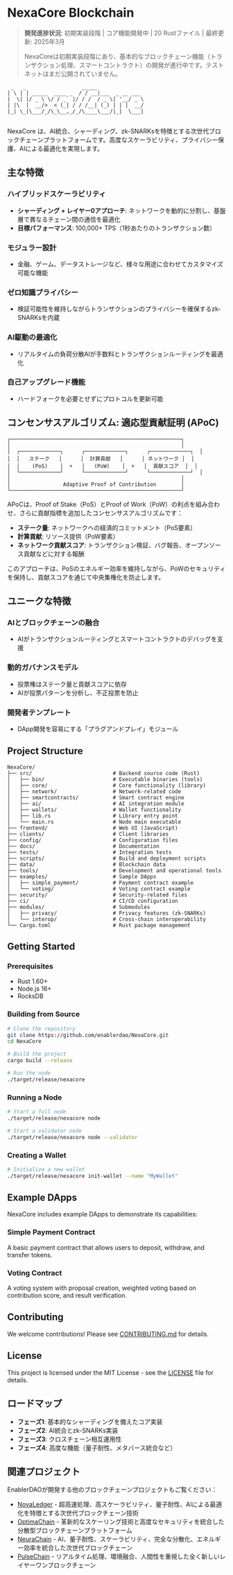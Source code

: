 # NexaCore Blockchain

> **開発進捗状況**: 初期実装段階 | コア機能開発中 | 20 Rustファイル | 最終更新: 2025年3月
> 
> NexaCoreは初期実装段階にあり、基本的なブロックチェーン機能（トランザクション処理、スマートコントラクト）の開発が進行中です。テストネットはまだ公開されていません。

```
 _   _                  _____               
| \ | | _____  ____ _  / / __|___  _ __ ___ 
|  \| |/ _ \ \/ / _` |/ / /  / _ \| '__/ _ \
| |\  |  __/>  < (_| / / /__| (_) | | |  __/
|_| \_|\___/_/\_\__,_/_/\____\___/|_|  \___|
                                            
```

NexaCore は、AI統合、シャーディング、zk-SNARKsを特徴とする次世代ブロックチェーンプラットフォームです。高度なスケーラビリティ、プライバシー保護、AIによる最適化を実現します。

## 主な特徴

### ハイブリッドスケーラビリティ
- **シャーディング + レイヤー0アプローチ**: ネットワークを動的に分割し、基盤層で異なるチェーン間の通信を最適化
- **目標パフォーマンス**: 100,000+ TPS（1秒あたりのトランザクション数）

### モジュラー設計
- 金融、ゲーム、データストレージなど、様々な用途に合わせてカスタマイズ可能な機能

### ゼロ知識プライバシー
- 検証可能性を維持しながらトランザクションのプライバシーを確保するzk-SNARKsを内蔵

### AI駆動の最適化
- リアルタイムの負荷分散AIが手数料とトランザクションルーティングを最適化

### 自己アップグレード機能
- ハードフォークを必要とせずにプロトコルを更新可能

## コンセンサスアルゴリズム: 適応型貢献証明 (APoC)

```
┌───────────────────────────────────────────────────────┐
│                                                       │
│  ┌─────────────┐      ┌─────────────┐      ┌─────────────┐  │
│  │   ステーク   │      │  計算貢献   │      │ ネットワーク │  │
│  │    (PoS)    │  +   │   (PoW)    │  +   │  貢献スコア  │  │
│  └─────────────┘      └─────────────┘      └─────────────┘  │
│                                                       │
│                 Adaptive Proof of Contribution        │
└───────────────────────────────────────────────────────┘
```

APoCは、Proof of Stake（PoS）とProof of Work（PoW）の利点を組み合わせ、さらに貢献指標を追加したコンセンサスアルゴリズムです：

- **ステーク量**: ネットワークへの経済的コミットメント（PoS要素）
- **計算貢献**: リソース提供（PoW要素）
- **ネットワーク貢献スコア**: トランザクション検証、バグ報告、オープンソース貢献などに対する報酬

このアプローチは、PoSのエネルギー効率を維持しながら、PoWのセキュリティを保持し、貢献スコアを通じて中央集権化を防止します。

## ユニークな特徴

### AIとブロックチェーンの融合
- AIがトランザクションルーティングとスマートコントラクトのデバッグを支援

### 動的ガバナンスモデル
- 投票権はステーク量と貢献スコアに依存
- AIが投票パターンを分析し、不正投票を防止

### 開発者テンプレート
- DApp開発を容易にする「プラグアンドプレイ」モジュール

## Project Structure

```
NexaCore/
├── src/                          # Backend source code (Rust)
│   ├── bin/                      # Executable binaries (tools)
│   ├── core/                     # Core functionality (library)
│   ├── network/                  # Network-related code
│   ├── smartcontracts/           # Smart contract engine
│   ├── ai/                       # AI integration module
│   ├── wallets/                  # Wallet functionality
│   ├── lib.rs                    # Library entry point
│   └── main.rs                   # Node main executable
├── frontend/                     # Web UI (JavaScript)
├── clients/                      # Client libraries
├── config/                       # Configuration files
├── docs/                         # Documentation
├── tests/                        # Integration tests
├── scripts/                      # Build and deployment scripts
├── data/                         # Blockchain data
├── tools/                        # Development and operational tools
├── examples/                     # Sample DApps
│   ├── simple_payment/           # Payment contract example
│   └── voting/                   # Voting contract example
├── security/                     # Security-related files
├── ci/                           # CI/CD configuration
├── modules/                      # Submodules
│   ├── privacy/                  # Privacy features (zk-SNARKs)
│   └── interop/                  # Cross-chain interoperability
└── Cargo.toml                    # Rust package management
```

## Getting Started

### Prerequisites

- Rust 1.60+
- Node.js 16+
- RocksDB

### Building from Source

```bash
# Clone the repository
git clone https://github.com/enablerdao/NexaCore.git
cd NexaCore

# Build the project
cargo build --release

# Run the node
./target/release/nexacore
```

### Running a Node

```bash
# Start a full node
./target/release/nexacore node

# Start a validator node
./target/release/nexacore node --validator
```

### Creating a Wallet

```bash
# Initialize a new wallet
./target/release/nexacore init-wallet --name "MyWallet"
```

## Example DApps

NexaCore includes example DApps to demonstrate its capabilities:

### Simple Payment Contract

A basic payment contract that allows users to deposit, withdraw, and transfer tokens.

### Voting Contract

A voting system with proposal creation, weighted voting based on contribution score, and result verification.

## Contributing

We welcome contributions! Please see [CONTRIBUTING.md](docs/CONTRIBUTING.md) for details.

## License

This project is licensed under the MIT License - see the [LICENSE](LICENSE) file for details.

## ロードマップ

- **フェーズ1**: 基本的なシャーディングを備えたコア実装
- **フェーズ2**: AI統合とzk-SNARKs実装
- **フェーズ3**: クロスチェーン相互運用性
- **フェーズ4**: 高度な機能（量子耐性、メタバース統合など）

## 関連プロジェクト

EnablerDAOが開発する他のブロックチェーンプロジェクトもご覧ください：

- [NovaLedger](https://github.com/enablerdao/NovaLedger) - 超高速処理、高スケーラビリティ、量子耐性、AIによる最適化を特徴とする次世代ブロックチェーン技術
- [OptimaChain](https://github.com/enablerdao/OptimaChain) - 革新的なスケーリング技術と高度なセキュリティを統合した分散型ブロックチェーンプラットフォーム
- [NeuraChain](https://github.com/enablerdao/NeuraChain) - AI、量子耐性、スケーラビリティ、完全な分散化、エネルギー効率を統合した次世代ブロックチェーン
- [PulseChain](https://github.com/enablerdao/PulseChain) - リアルタイム処理、環境融合、人間性を重視した全く新しいレイヤーワンブロックチェーン